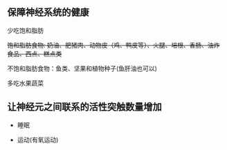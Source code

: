 ## 保障神经系统的健康

少吃饱和脂肪

~~饱和脂肪食物: 奶油、肥猪肉、动物皮（鸡、鸭皮等）、火腿、培根、香肠、油炸食品、西点、糕点类~~

不饱和脂肪食物：鱼类、坚果和植物种子(鱼肝油也可以)

多吃水果蔬菜

## 让神经元之间联系的活性突触数量增加

- 睡眠

- 运动(有氧运动)